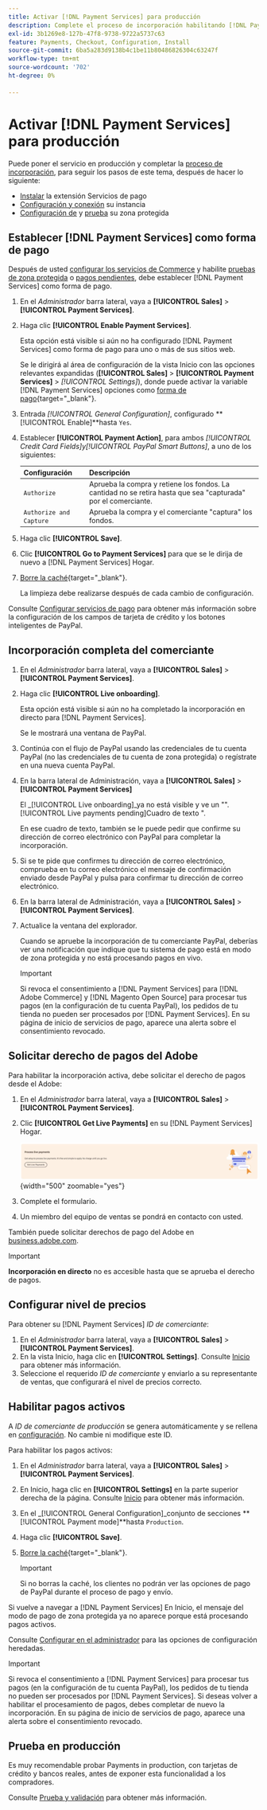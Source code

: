 ```yaml
---
title: Activar [!DNL Payment Services] para producción
description: Complete el proceso de incorporación habilitando [!DNL Payment Services] para producción.
exl-id: 3b1269e8-127b-47f8-9738-9722a5737c63
feature: Payments, Checkout, Configuration, Install
source-git-commit: 6ba5a283d9138b4c1be11b80486826304c63247f
workflow-type: tm+mt
source-wordcount: '702'
ht-degree: 0%

---
```


# Activar [!DNL Payment Services] para producción

Puede poner el servicio en producción y completar la [proceso de incorporación](onboard.md), para seguir los pasos de este tema, después de hacer lo siguiente:

* [Instalar](install.md) la extensión Servicios de pago
* [Configuración y conexión](connect.md) su instancia
* [Configuración de](sandbox.md) y [prueba](test-validate.md) su zona protegida

## Establecer [!DNL Payment Services] como forma de pago

Después de usted [configurar los servicios de Commerce](connect.md#configure-commerce-services) y habilite [pruebas de zona protegida](sandbox.md#enable-sandbox-testing) o [pagos pendientes](#enable-live-payments), debe establecer [!DNL Payment Services] como forma de pago.

1. En el _Administrador_ barra lateral, vaya a **[!UICONTROL Sales]** > **[!UICONTROL Payment Services]**.
1. Haga clic **[!UICONTROL Enable Payment Services]**.

   Esta opción está visible si aún no ha configurado [!DNL Payment Services] como forma de pago para uno o más de sus sitios web.

   Se le dirigirá al área de configuración de la vista Inicio con las opciones relevantes expandidas (**[!UICONTROL Sales]** > **[!UICONTROL Payment Services]** > _[!UICONTROL Settings]_), donde puede activar la variable [!DNL Payment Services] opciones como [forma de pago](https://docs.magento.com/user-guide/configuration/sales/payment-methods.html){target="_blank"}.

1. Entrada _[!UICONTROL General Configuration]_, configurado **[!UICONTROL Enable]**hasta `Yes`.
1. Establecer **[!UICONTROL Payment Action]**, para ambos _[!UICONTROL Credit Card Fields]_y_[!UICONTROL PayPal Smart Buttons]_, a uno de los siguientes:

   | Configuración | Descripción |
   |---|---|
   | `Authorize` | Aprueba la compra y retiene los fondos. La cantidad no se retira hasta que sea &quot;capturada&quot; por el comerciante. |
   | `Authorize and Capture` | Aprueba la compra y el comerciante &quot;captura&quot; los fondos. |

1. Haga clic **[!UICONTROL Save]**.
1. Clic **[!UICONTROL Go to Payment Services]** para que se le dirija de nuevo a [!DNL Payment Services] Hogar.
1. [Borre la caché](https://docs.magento.com/user-guide/system/cache-management.html){target="_blank"}.

   La limpieza debe realizarse después de cada cambio de configuración.

Consulte [Configurar servicios de pago](settings.md) para obtener más información sobre la configuración de los campos de tarjeta de crédito y los botones inteligentes de PayPal.

## Incorporación completa del comerciante

1. En el _Administrador_ barra lateral, vaya a **[!UICONTROL Sales]** > **[!UICONTROL Payment Services]**.
1. Haga clic **[!UICONTROL Live onboarding]**.

   Esta opción está visible si aún no ha completado la incorporación en directo para [!DNL Payment Services].

   Se le mostrará una ventana de PayPal.

1. Continúa con el flujo de PayPal usando las credenciales de tu cuenta PayPal (no las credenciales de tu cuenta de zona protegida) o regístrate en una nueva cuenta PayPal.
1. En la barra lateral de Administración, vaya a **[!UICONTROL Sales]** > **[!UICONTROL Payment Services]**

   El _[!UICONTROL Live onboarding]_ya no está visible y ve un &quot;&quot;.[!UICONTROL Live payments pending]Cuadro de texto &quot;.

   En ese cuadro de texto, también se le puede pedir que confirme su dirección de correo electrónico con PayPal para completar la incorporación.

1. Si se te pide que confirmes tu dirección de correo electrónico, comprueba en tu correo electrónico el mensaje de confirmación enviado desde PayPal y pulsa para confirmar tu dirección de correo electrónico.
1. En la barra lateral de Administración, vaya a **[!UICONTROL Sales]** > **[!UICONTROL Payment Services]**.
1. Actualice la ventana del explorador.

   Cuando se apruebe la incorporación de tu comerciante PayPal, deberías ver una notificación que indique que tu sistema de pago está en modo de zona protegida y no está procesando pagos en vivo.

   >[!IMPORTANT]
   >
   >Si revoca el consentimiento a [!DNL Payment Services] para [!DNL Adobe Commerce] y [!DNL Magento Open Source] para procesar tus pagos (en la configuración de tu cuenta PayPal), los pedidos de tu tienda no pueden ser procesados por [!DNL Payment Services]. En su página de inicio de servicios de pago, aparece una alerta sobre el consentimiento revocado.

## Solicitar derecho de pagos del Adobe

Para habilitar la incorporación activa, debe solicitar el derecho de pagos desde el Adobe:

1. En el _Administrador_ barra lateral, vaya a **[!UICONTROL Sales]** > **[!UICONTROL Payment Services]**.
1. Clic **[!UICONTROL Get Live Payments]** en su [!DNL Payment Services] Hogar.

   ![Solicitar derechos](assets/request-entitlements.png){width="500" zoomable="yes"}

1. Complete el formulario.
1. Un miembro del equipo de ventas se pondrá en contacto con usted.

También puede solicitar derechos de pago del Adobe en [business.adobe.com](https://business.adobe.com/resources/payment-services.html).

>[!IMPORTANT]
>
>**Incorporación en directo** no es accesible hasta que se aprueba el derecho de pagos.

## Configurar nivel de precios

Para obtener su [!DNL Payment Services] _ID de comerciante_:


1. En el _Administrador_ barra lateral, vaya a **[!UICONTROL Sales]** > **[!UICONTROL Payment Services]**.
1. En la vista Inicio, haga clic en **[!UICONTROL Settings]**. Consulte [Inicio](payments-home.md) para obtener más información.
1. Seleccione el requerido _ID de comerciante_ y enviarlo a su representante de ventas, que configurará el nivel de precios correcto.

## Habilitar pagos activos

A _ID de comerciante de producción_ se genera automáticamente y se rellena en [configuración](configure-admin.md). No cambie ni modifique este ID.

Para habilitar los pagos activos:

1. En el _Administrador_ barra lateral, vaya a **[!UICONTROL Sales]** > **[!UICONTROL Payment Services]**.
1. En Inicio, haga clic en **[!UICONTROL Settings]** en la parte superior derecha de la página. Consulte [Inicio](payments-home.md) para obtener más información.
1. En el _[!UICONTROL General Configuration]_conjunto de secciones **[!UICONTROL Payment mode]**hasta `Production`.
1. Haga clic **[!UICONTROL Save]**.
1. [Borre la caché](https://docs.magento.com/user-guide/system/cache-management.html){target="_blank"}.

   >[!IMPORTANT]
   >
   >Si no borras la caché, los clientes no podrán ver las opciones de pago de PayPal durante el proceso de pago y envío.

Si vuelve a navegar a [!DNL Payment Services] En Inicio, el mensaje del modo de pago de zona protegida ya no aparece porque está procesando pagos activos.

Consulte [Configurar en el administrador](configure-admin.md) para las opciones de configuración heredadas.

>[!IMPORTANT]
>
>Si revoca el consentimiento a [!DNL Payment Services] para procesar tus pagos (en la configuración de tu cuenta PayPal), los pedidos de tu tienda no pueden ser procesados por [!DNL Payment Services]. Si deseas volver a habilitar el procesamiento de pagos, debes completar de nuevo la incorporación. En su página de inicio de servicios de pago, aparece una alerta sobre el consentimiento revocado.

## Prueba en producción

Es muy recomendable probar Payments in production, con tarjetas de crédito y bancos reales, antes de exponer esta funcionalidad a los compradores.

Consulte [Prueba y validación](test-validate.md) para obtener más información.
